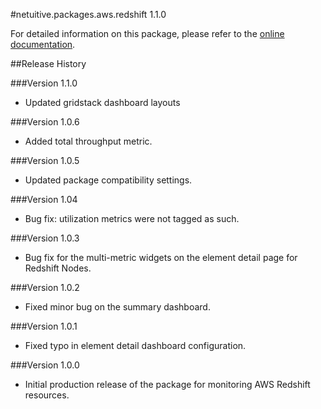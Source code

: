 #netuitive.packages.aws.redshift 1.1.0

For detailed information on this package, please refer to the [online documentation](https://help.netuitive.com/Content/Integrations/aws.htm).

##Release History

###Version 1.1.0

* Updated gridstack dashboard layouts

###Version 1.0.6

* Added total throughput metric.

###Version 1.0.5

* Updated package compatibility settings.

###Version 1.04

* Bug fix: utilization metrics were not tagged as such.

###Version 1.0.3

* Bug fix for the multi-metric widgets on the element detail page for Redshift Nodes.

###Version 1.0.2

* Fixed minor bug on the summary dashboard.

###Version 1.0.1

* Fixed typo in element detail dashboard configuration.

###Version 1.0.0

* Initial production release of the package for monitoring AWS Redshift resources.
